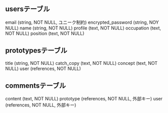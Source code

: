 ## usersテーブル

email  (string, NOT NULL, ユニーク制約)
encrypted_password  (string,  NOY NULL)
name  (string, NOT NULL)
profile  (text, NOT NULL)
occupation  (text, NOT NULL)
position  (text, NOT NULL)


## prototypesテーブル

title  (string, NOT NULL)
catch_copy  (text, NOT NULL)
concept  (text, NOT NULL)
user  (references, NOT NULL)


## commentsテーブル

content  (text, NOT NULL)
prototype  (references, NOT NULL, 外部キー)
user  (references, NOT NULL, 外部キー)
